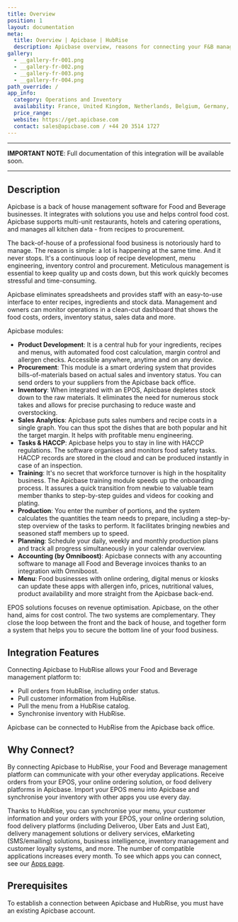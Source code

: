 ```yaml
---
title: Overview
position: 1
layout: documentation
meta:
  title: Overview | Apicbase | HubRise
  description: Apicbase overview, reasons for connecting your F&B management platform to HubRise and summary of integrated features. Synchronise data between apps you use.
gallery:
  - __gallery-fr-001.png
  - __gallery-fr-002.png
  - __gallery-fr-003.png
  - __gallery-fr-004.png
path_override: /
app_info:
  category: Operations and Inventory
  availability: France, United Kingdom, Netherlands, Belgium, Germany, Spain
  price_range:
  website: https://get.apicbase.com
  contact: sales@apicbase.com / +44 20 3514 1727
---
```


---

**IMPORTANT NOTE**: Full documentation of this integration will be available soon.

---

## Description

Apicbase is a back of house management software for Food and Beverage businesses. It integrates with solutions you use and helps control food cost. Apicbase supports multi-unit restaurants, hotels and catering operations, and manages all kitchen data - from recipes to procurement.

The back-of-house of a professional food business is notoriously hard to manage. The reason is simple: a lot is happening at the same time. And it never stops. It's a continuous loop of recipe development, menu engineering, inventory control and procurement. Meticulous management is essential to keep quality up and costs down, but this work quickly becomes stressful and time-consuming.

Apicbase eliminates spreadsheets and provides staff with an easy-to-use interface to enter recipes, ingredients and stock data. Management and owners can monitor operations in a clean-cut dashboard that shows the food costs, orders, inventory status, sales data and more.

Apicbase modules:

- **Product Development**: It is a central hub for your ingredients, recipes and menus, with automated food cost calculation, margin control and allergen checks. Accessible anywhere, anytime and on any device.
- **Procurement**: This module is a smart ordering system that provides bills-of-materials based on actual sales and inventory status. You can send orders to your suppliers from the Apicbase back office.
- **Inventory**: When integrated with an EPOS, Apicbase depletes stock down to the raw materials. It eliminates the need for numerous stock takes and allows for precise purchasing to reduce waste and overstocking.
- **Sales Analytics**: Apicbase puts sales numbers and recipe costs in a single graph. You can thus spot the dishes that are both popular and hit the target margin. It helps with profitable menu engineering.
- **Tasks & HACCP**: Apicbase helps you to stay in line with HACCP regulations. The software organises and monitors food safety tasks. HACCP records are stored in the cloud and can be produced instantly in case of an inspection.
- **Training**: It's no secret that workforce turnover is high in the hospitality business. The Apicbase training module speeds up the onboarding process. It assures a quick transition from newbie to valuable team member thanks to step-by-step guides and videos for cooking and plating.
- **Production**: You enter the number of portions, and the system calculates the quantities the team needs to prepare, including a step-by-step overview of the tasks to perform. It facilitates bringing newbies and seasoned staff members up to speed.
- **Planning**: Schedule your daily, weekly and monthly production plans and track all progress simultaneously in your calendar overview.
- **Accounting (by Omniboost)**: Apicbase connects with any accounting software to manage all Food and Beverage invoices thanks to an integration with Omniboost.
- **Menu**: Food businesses with online ordering, digital menus or kiosks can update these apps with allergen info, prices, nutritional values, product availability and more straight from the Apicbase back-end.

EPOS solutions focuses on revenue optimisation. Apicbase, on the other hand, aims for cost control. The two systems are complementary. They close the loop between the front and the back of house, and together form a system that helps you to secure the bottom line of your food business.

## Integration Features

Connecting Apicbase to HubRise allows your Food and Beverage management platform to:

- Pull orders from HubRise, including order status.
- Pull customer information from HubRise.
- Pull the menu from a HubRise catalog.
- Synchronise inventory with HubRise.

Apicbase can be connected to HubRise from the Apicbase back office.

## Why Connect?

By connecting Apicbase to HubRise, your Food and Beverage management platform can communicate with your other everyday applications. Receive orders from your EPOS, your online ordering solution, or food delivery platforms in Apicbase. Import your EPOS menu into Apicbase and synchronise your inventory with other apps you use every day.

Thanks to HubRise, you can synchronise your menu, your customer information and your orders with your EPOS, your online ordering solution, food delivery platforms (including Deliveroo, Uber Eats and Just Eat), delivery management solutions or delivery services, eMarketing (SMS/emailing) solutions, business intelligence, inventory management and customer loyalty systems, and more. The number of compatible applications increases every month. To see which apps you can connect, see our [Apps page](/apps).

## Prerequisites

To establish a connection between Apicbase and HubRise, you must have an existing Apicbase account.
